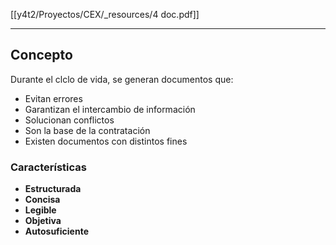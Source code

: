 [[y4t2/Proyectos/CEX/_resources/4 doc.pdf]]

---

## Concepto
Durante el clclo de vida, se generan documentos que:
- Evitan errores
- Garantizan el intercambio de información
- Solucionan conflictos
- Son la base de la contratación
- Existen documentos con distintos fines

### Características
- **Estructurada**
- **Concisa**
- **Legible**
- **Objetiva**
- **Autosuficiente**